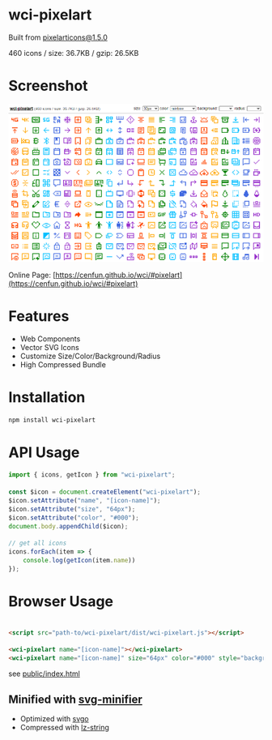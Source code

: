 # wci-pixelart
Built from [pixelarticons@1.5.0](https://github.com/halfmage/pixelarticons)  

460 icons / size: 36.7KB / gzip: 26.5KB  



# Screenshot
![screenshot](public/screenshot.png)

Online Page: [https://cenfun.github.io/wci/#pixelart](https://cenfun.github.io/wci/#pixelart)

# Features
* Web Components
* Vector SVG Icons 
* Customize Size/Color/Background/Radius
* High Compressed Bundle
# Installation
```sh
npm install wci-pixelart
```
# API Usage
```js
import { icons, getIcon } from "wci-pixelart";

const $icon = document.createElement("wci-pixelart");
$icon.setAttribute("name", "[icon-name]");
$icon.setAttribute("size", "64px");
$icon.setAttribute("color", "#000");
document.body.appendChild($icon);

// get all icons
icons.forEach(item => {
    console.log(getIcon(item.name))
});
```
# Browser Usage
```html

<script src="path-to/wci-pixelart/dist/wci-pixelart.js"></script>

<wci-pixelart name="[icon-name]"></wci-pixelart>
<wci-pixelart name="[icon-name]" size="64px" color="#000" style="background:#f5f5f5;"></wci-pixelart>
```
see [public/index.html](public/index.html)

## Minified with [svg-minifier](https://github.com/cenfun/svg-minifier)
* Optimized with [svgo](https://github.com/svg/svgo)
* Compressed with [lz-string](https://github.com/pieroxy/lz-string)